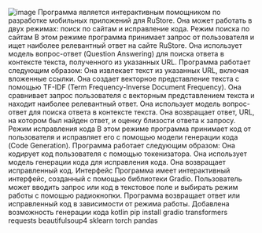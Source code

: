 ![image](https://github.com/aress2/Rustore-chatbot-Bytebenders/assets/96301683/a5b3b63a-8627-4aef-a04c-46cf5fb56a5a)
Программа является интерактивным помощником по разработке мобильных приложений для RuStore. Она может работать в двух режимах: поиск по сайтам и исправление кода.
Режим поиска по сайтам
В этом режиме программа принимает запрос от пользователя и ищет наиболее релевантный ответ на сайте RuStore. Она использует модель вопрос-ответ (Question Answering) для поиска ответа в контексте текста, полученного из указанных URL.
Программа работает следующим образом:
Она извлекает текст из указанных URL, включая вложенные ссылки.
Она создает векторное представление текста с помощью TF-IDF (Term Frequency-Inverse Document Frequency).
Она сравнивает запрос пользователя с векторным представлением текста и находит наиболее релевантный ответ.
Она использует модель вопрос-ответ для поиска ответа в контексте текста.
Она возвращает ответ, URL, на котором был найден ответ, и оценку близости ответа к запросу.
Режим исправления кода
В этом режиме программа принимает код от пользователя и исправляет его с помощью модели генерации кода (Code Generation).
Программа работает следующим образом:
Она кодирует код пользователя с помощью токенизатора.
Она использует модель генерации кода для исправления кода.
Она возвращает исправленный код.
Интерфейс
Программа имеет интерактивный интерфейс, созданный с помощью библиотеки Gradio. Пользователь может вводить запрос или код в текстовое поле и выбирать режим работы с помощью радиокнопки. Программа возвращает ответ или исправленный код в зависимости от режима работы.
Добавлена возможность генерации кода kotlin
pip install gradio transformers requests beautifulsoup4 sklearn torch pandas
